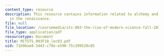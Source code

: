 ```yaml
---
content_type: resource
description: This resource contains information related to alchemy and experiment
  in the renaissance.
file: null
file_location: /coursemedia/sts-003-the-rise-of-modern-science-fall-2010/71b9bae83d43c79ee59075c399520c85_MITSTS_003F10_lec03.pdf
file_type: application/pdf
resourcetype: Document
title: MITSTS_003F10_lec03.pdf
uid: 71b9bae8-3d43-c79e-e590-75c399520c85
---
```

